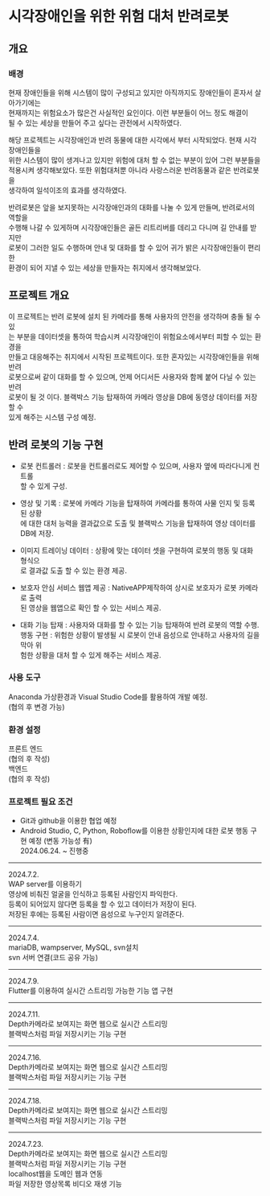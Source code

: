 # 시각장애인을 위한 위험 대처 반려로봇  

## 개요  
### 배경  
현재 장애인들을 위해 시스템이 많이 구성되고 있지만 아직까지도 장애인들이 혼자서 살아가기에는  
현재까지는 위험요소가 많은건 사실적인 요인이다. 이런 부분들이 어느 정도 해결이  
될 수 있는 세상을 만들어 주고 싶다는 관전에서 시작하였다.  

해당 프로젝트는 시각장애인과 반려 동물에 대한 시각에서 부터 시작되었다. 현재 시각장애인들을  
위한 시스템이 많이 생겨나고 있지만 위험에 대처 할 수 없는 부분이 있어 그런 부분들을 
적용시켜 생각해보았다.  또한 위험대처뿐 아니라 사랑스러운 반려동물과 같은 반려로봇을  
생각하여 일석이조의 효과를 생각하였다.  

반려로봇은 앞을 보지못하는 시각장애인과의 대화를 나눌 수 있게 만들며, 반려로서의 역할을  
수행해 나갈 수 있게하며 시각장애인들은 골든 리트리버를 데리고 다니며 길 안내를 받지만  
로봇이 그러한 일도 수행하며 안내 및 대화를 할 수 있어 귀가 밝은 시각장애인들이 편리한  
환경이 되어 지낼 수 있는 세상을 만들자는 취지에서 생각해보았다.  

## 프로젝트 개요  

이 프로젝트는 반려 로봇에 설치 된 카메라를 통해 사용자의 안전을 생각하며 충돌 될 수 있  
는 부분을 데이터셋을 통하여 학습시켜 시각장애인이 위험요소에서부터 피할 수 있는 환경을  
만들고 대응해주는 취지에서 시작된 프로젝트이다. 또한 혼자있는 시각장애인들을 위해 반려  
로봇으로써 같이 대화를 할 수 있으며, 언제 어디서든 사용자와 함께 붙어 다닐 수 있는 반려  
로봇이 될 것 이다. 블랙박스 기능 탑재하여 카메라 영상을 DB에 동영상 데이터를 저장할 수  
있게 해주는 시스템 구성 예정.  

## 반려 로봇의 기능 구현  
- 로봇 컨트롤러 : 로봇을 컨트롤러로도 제어할 수 있으며, 사용자 옆에 따라다니게 컨트롤  
할 수 있게 구성.

- 영상 및 기록 : 로봇에 카메라 기능을 탑재하여 카메라를 통하여 사물 인지 및 등록된 상황  
에 대한 대처 능력을 결과값으로 도출 및 블랙박스 기능을 탑재하여 영상 데이터를 DB에 저장.

- 이미지 트레이닝 데이터 : 상황에 맞는 데이터 셋을 구현하여 로봇의 행동 및 대화 형식으  
로 결과값 도출 할 수 있는 환경 제공.

- 보호자 안심 서비스 웹앱 제공 : NativeAPP제작하여 상시로 보호자가 로봇 카메라로 출력  
된 영상을 웹앱으로 확인 할 수 있는 서비스 제공.

- 대화 기능 탑재 : 사용자와 대화를 할 수 있는 기능 탑재하여 반려 로봇의 역할 수행.  
행동 구현 : 위험한 상황이 발생될 시 로봇이 안내 음성으로 안내하고 사용자의 길을 막아 위  
험한 상황을 대처 할 수 있게 해주는 서비스 제공.  

### 사용 도구  
Anaconda 가상환경과 Visual Studio Code를 활용하여 개발 예정.  
(협의 후 변경 가능)  

### 환경 설정  
프론트 엔드  
(협의 후 작성)  
백엔드  
(협의 후 작성)  

### 프로젝트 필요 조건  
- Git과 github을 이용한 협업 예정  
- Android Studio, C, Python, Roboflow를 이용한 상황인지에 대한 로봇 행동 구현 예정 (변동 가능성 有)  
2024.06.24. ~ 진행중

<hr>

2024.7.2.   
WAP server를 이용하기  
영상에 비춰진 얼굴을 인식하고 등록된 사람인지 파익한다.  
등록이 되어있지 않다면 등록을 할 수 있고 데이터가 저장이 된다.  
저장된 후에는 등록된 사람이면 음성으로 누구인지 알려준다.  

<hr>

2024.7.4.  
mariaDB, wampserver, MySQL, svn설치  
svn 서버 연결(코드 공유 가능)  

<hr>

2024.7.9.  
Flutter를 이용하여 실시간 스트리밍 가능한 기능 앱 구현

<hr>

2024.7.11.  
Depth카메라로 보여지는 화면 웹으로 실시간 스트리밍  
블랙박스처럼 파일 저장시키는 기능 구현  

<hr>

2024.7.16.  
Depth카메라로 보여지는 화면 웹으로 실시간 스트리밍  
블랙박스처럼 파일 저장시키는 기능 구현  

<hr>

2024.7.18.  
Depth카메라로 보여지는 화면 웹으로 실시간 스트리밍  
블랙박스처럼 파일 저장시키는 기능 구현  

<hr>

2024.7.23.  
Depth카메라로 보여지는 화면 웹으로 실시간 스트리밍  
블랙박스처럼 파일 저장시키는 기능 구현  
localhost웹을 도메인 웹과 연동  
파일 저장한 영상목록 비디오 재생 기능





















